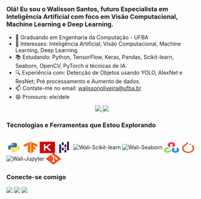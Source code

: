 ### Olá! Eu sou o Walisson Santos, futuro Especialista em Inteligência Artificial com foco em Visão Computacional, Machine Learning e Deep Learning.


- 🤖 Graduando em Engenharia da Computação - UFBA
- 🧠 Interesses: Inteligência Artificial, Visão Computacional, Machine Learning, Deep Learning
- 📚 Estudando: Python, TensorFlow, Keras, Pandas, Scikit-learn, Seaborn, OpenCV, PyTorch e técnicas de IA.
- 🔍 Experiência com: Detecção de Objetos usando YOLO, AlexNet e ResNet; Pré processamento e Aumento de dados. 
- 📫 Contate-me no email: walissonoliveira@ufba.br
- 😄 Pronouns: ele/dele

<div align="center">
  <a href="https://github.com/WaliSantos">
    <img height="180em" src="https://github-readme-stats.vercel.app/api?username=WaliSantos&show_icons=true&theme=dark&include_all_commits=true&count_private=true&random=1"/>
    <img height="180em" src="https://github-readme-stats.vercel.app/api/top-langs/?username=WaliSantos&layout=compact&langs_count=7&theme=dark&random=2"/>
  </a>
</div>

### Tecnologias e Ferramentas que Estou Explorando

<div style="display: inline_block"><br>
  <img align="center" alt="Wali-Python" height="30" width="40" src="https://raw.githubusercontent.com/devicons/devicon/master/icons/python/python-original.svg">
  <img align="center" alt="Wali-TensorFlow" height="30" width="40" src="https://raw.githubusercontent.com/devicons/devicon/master/icons/tensorflow/tensorflow-original.svg">
  <img align="center" alt="Wali-Keras" height="30" width="40" src="https://raw.githubusercontent.com/devicons/devicon/master/icons/keras/keras-original.svg">
  <img align="center" alt="Wali-Pandas" height="30" width="40" src="https://raw.githubusercontent.com/devicons/devicon/master/icons/pandas/pandas-original.svg">
  <img align="center" alt="Wali-Scikit-learn" height="30" width="40" src="https://upload.wikimedia.org/wikipedia/commons/0/05/Scikit_learn_logo_small.svg">
  <img align="center" alt="Wali-Seaborn" height="30" width="40" src="https://seaborn.pydata.org/_images/logo-mark-lightbg.svg">
  <img align="center" alt="Wali-OpenCV" height="30" width="40" src="https://raw.githubusercontent.com/devicons/devicon/master/icons/opencv/opencv-original.svg">
  <img align="center" alt="Wali-PyTorch" height="30" width="40" src="https://raw.githubusercontent.com/devicons/devicon/master/icons/pytorch/pytorch-original.svg">
  <img align="center" alt="Wali-Jupyter" height="30" width="40" src="https://cdn.jsdelivr.net/gh/devicons/devicon@latest/icons/jupyter/jupyter-original-wordmark.svg">
  <img align="center" alt="Wali-Git" height="30" width="40" src="https://raw.githubusercontent.com/devicons/devicon/master/icons/git/git-original.svg">
</div>

### Conecte-se comigo
 
<div> 
  <a href="https://www.instagram.com/walcom.x/" target="_blank"><img src="https://img.shields.io/badge/-Instagram-%23E4405F?style=for-the-badge&logo=instagram&logoColor=white" target="_blank"></a>
  <a href = "mailto:walissonsantos.oliveira@gmail.com"><img src="https://img.shields.io/badge/-Gmail-%23333?style=for-the-badge&logo=gmail&logoColor=white" target="_blank"></a>
  <a href="https://www.linkedin.com/in/walisson-santos-100520219" target="_blank"><img src="https://img.shields.io/badge/-LinkedIn-%230077B5?style=for-the-badge&logo=linkedin&logoColor=white" target="_blank"></a> 
 
 
</div>

